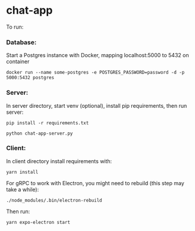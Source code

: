 # chat-app

To run:

### Database:
Start a Postgres instance with Docker, mapping localhost:5000 to 5432 on container
```
docker run --name some-postgres -e POSTGRES_PASSWORD=password -d -p 5000:5432 postgres
```

### Server:
In server directory, start venv (optional), install pip requirements, then run server:
```
pip install -r requirements.txt
```
```
python chat-app-server.py
```

### Client:
In client directory install requirements with:
```
yarn install
```
For gRPC to work with Electron, you might need to rebuild (this step may take a while):
```
./node_modules/.bin/electron-rebuild
```

Then run:
```
yarn expo-electron start
```
